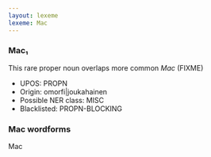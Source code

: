 ```yaml
---
layout: lexeme
lexeme: Mac
---
```


###  Mac₁

This rare proper noun overlaps more common *Mac* (FIXME)
* UPOS:  PROPN
* Origin:  omorfi|joukahainen
* Possible NER class:  MISC
* Blacklisted:  PROPN-BLOCKING


### Mac wordforms

Mac

